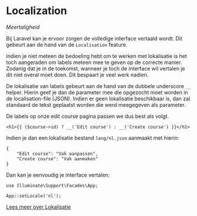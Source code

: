 # Localization

*Meertaligheid*

Bij Laravel kan je ervoor zorgen de volledige interface vertaald wordt. Dit gebeurt aan de hand van de `Localisation` feature.

Indien je niet meteen de bedoeling hebt om te werken met lokalisatie is het toch aangeraden om labels meteen mee te geven op de correcte manier. Zodanig dat je in de toekomst, wanneer je toch de interface wil vertalen je dit niet overal moet doen. Dit bespaart je veel werk nadien.

De lokalisatie van labels gebeurt aan de hand van de dubbele underscore `__` helper. Hierin geef je dan de parameter mee die opgezocht moet worden in de localisation-file (JSON). Indien er geen lokalisatie beschikbaar is, dan zal standaard de tekst geplaatst worden die werd meegegeven als parameter.

De labels op onze edit course pagina passen we dus best als volgt.

```
<h1>{{ ($course->id) ? __('Edit course') : __('Create course') }}</h1>
```

Indien je dan een lokalisatie bestand `lang/nl.json` aanmaakt met hierin:

```
{
    "Edit course": "Vak aanpassen",
    "Create course": "Vak aanmaken"
}
```

Dan kan je eenvoudig je interface vertalen:

```
use Illuminate\Support\Facades\App;
 
App::setLocale('nl');
```

[Lees meer over Lokalisatie](https://laravel.com/docs/11.xlocalization)

